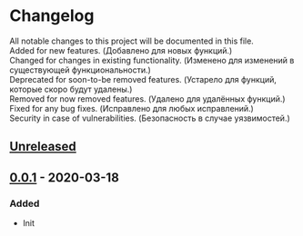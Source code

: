 # Changelog

All notable changes to this project will be documented in this file.  
Added for new features. (Добавлено для новых функций.)  
Changed for changes in existing functionality. (Изменено для изменений в существующей функциональности.)  
Deprecated for soon-to-be removed features. (Устарело для функций, которые скоро будут удалены.)  
Removed for now removed features. (Удалено для удалённых функций.)  
Fixed for any bug fixes. (Исправлено для любых исправлений.)  
Security in case of vulnerabilities. (Безопасность в случае уязвимостей.)

## [Unreleased]

## [0.0.1] - 2020-03-18
### Added
- Init

[Unreleased]: https://github.com/olivierlacan/keep-a-changelog/compare/v1.0.0...HEAD
[1.0.0]: https://github.com/olivierlacan/keep-a-changelog/compare/v0.1.0...v1.0.0
[0.1.0]: https://github.com/olivierlacan/keep-a-changelog/compare/v0.0.1...v0.1.0
[0.0.1]: https://github.com/olivierlacan/keep-a-changelog/releases/tag/v0.0.1
